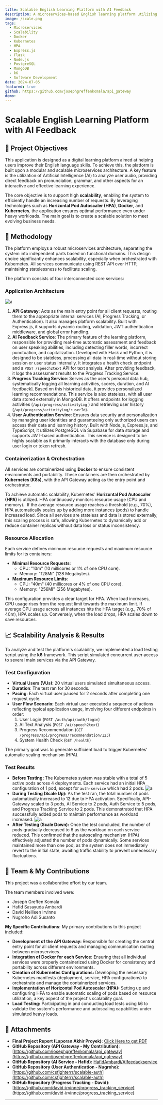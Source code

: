 ```yaml
---
title: Scalable English Learning Platform with AI Feedback
description: A microservices-based English learning platform utilizing AI for real-time feedback on pronunciation and grammar, designed for high scalability with Docker and Kubernetes.
image: /scale.png
tags:
  - Microservices
  - Scalability
  - Docker
  - Kubernetes
  - HPA
  - Express.js
  - Flask
  - Node.js
  - PostgreSQL
  - MongoDB
  - k6
  - Software Development
date: 2024-07-05
featured: true
github: https://github.com/josephgreffenkomala/api_gateway
demo:
---
```


# Scalable English Learning Platform with AI Feedback

## 🎯 Project Objectives
 This application is designed as a digital learning platform aimed at helping users improve their English language skills.  To achieve this, the platform is built upon a modular and scalable microservices architecture.  A key feature is the utilization of Artificial Intelligence (AI) to analyze user audio, providing direct feedback on pronunciation, grammar, and other aspects for an interactive and effective learning experience.

The core objective is to support high **scalability**, enabling the system to efficiently handle an increasing number of requests. By leveraging technologies such as **Horizontal Pod Autoscaler (HPA)**, **Docker**, and **Kubernetes**, the application ensures optimal performance even under heavy workloads. The main goal is to create a scalable solution to meet evolving business needs.

## 📝 Methodology
 The platform employs a robust microservices architecture, separating the system into independent parts based on functional domains.  This design choice significantly enhances scalability, especially when orchestrated with Kubernetes.  All services communicate using REST API over HTTP, maintaining statelessness to facilitate scaling.

 The platform consists of four interconnected core services:

### Application Architecture
![a](./../images/project/Pastedimage20250705063628.png)

1.   **API Gateway**: Acts as the main entry point for all client requests, routing them to the appropriate internal services (AI, Progress Tracking, or Authentication).  It also manages platform scalability.  Built with Express.js, it supports dynamic routing, validation, JWT authentication middleware, and global error handling.
2.   **AI Feedback Service**: The primary feature of the learning platform, responsible for providing real-time automatic assessment and feedback on user speaking abilities, including detecting filler words, incorrect punctuation, and capitalization.  Developed with Flask and Python, it is designed to be stateless, processing all data in real-time without storing session or user status internally.  It integrates a health check endpoint and a `POST /speech2text` API for text analysis.  After providing feedback, it logs the assessment results to the Progress Tracking Service.
3.   **Progress Tracking Service**: Serves as the user's personal data hub, systematically logging all learning activities, scores, duration, and AI feedback].  Based on this historical data, it provides personalized learning recommendations.  This service is also stateless, with all user data stored externally in MongoDB.  It offers endpoints for logging activities (`/api/progress/activityLog` ) and retrieving user history (`/api/progress/activityLog/:userId`).
4.   **User Authentication Service**: Ensures data security and personalization by managing user identities and guaranteeing only authorized users can access their data and learning history.  Built with Node.js, Express.js, and TypeScript, it utilizes PostgreSQL via Supabase for data storage and supports JWT-based authentication.  This service is designed to be highly scalable as it primarily interacts with the database only during user login or token refresh.

### Containerization & Orchestration
All services are containerized using **Docker** to ensure consistent environments and portability. These containers are then orchestrated by **Kubernetes (K8s)**, with the API Gateway acting as the entry point and orchestrator.

To achieve automatic scalability, Kubernetes' **Horizontal Pod Autoscaler (HPA)** is utilized.  HPA continuously monitors resource usage (CPU and memory).. If the average resource usage reaches a threshold (e.g., 70%), HPA automatically scales up by adding more instances (pods) to handle increased load.  Since all services are stateless and data is stored externally, this scaling process is safe, allowing Kubernetes to dynamically add or reduce container replicas without data loss or status inconsistency.

### Resource Allocation
Each service defines minimum resource requests and maximum resource limits for its containers:
* **Minimal Resource Requests**:
    *  CPU: "10m" (10 millicores or 1% of one CPU core).
    *  Memory: "128Mi" (128 Megabytes).
* **Maximum Resource Limits**:
    *  CPU: "40m" (40 millicores or 4% of one CPU core).
    *  Memory: "256Mi" (256 Megabytes).

This configuration provides a clear target for HPA. When load increases, CPU usage rises from the request limit towards the maximum limit. If average CPU usage across all instances hits the HPA target (e.g., 70% of 40m), HPA scales up.  Conversely, when the load drops, HPA scales down to save resources.

## 📈 Scalability Analysis & Results
To analyze and test the platform's scalability, we implemented a load testing script using the **k6** framework.  This script simulated concurrent user access to several main services via the API Gateway.

### Test Configuration
* **Virtual Users (VUs)**: 20 virtual users simulated simultaneous access.
*  **Duration**: The test ran for 30 seconds.
*  **Pacing**: Each virtual user paused for 2 seconds after completing one request cycle.
*  **User Flow Scenario**: Each virtual user executed a sequence of actions reflecting typical application usage, involving four different endpoints in order:
    1.  User Login (`POST /auth/api/auth/login`)
    2.  AI Text Analysis (`POST /ai/speech2text`)
    3.  Progress Recommendation (`GET /progress/api/progress/recommendation/123`)
    4.  System Health Check (`GET /health`)

 The primary goal was to generate sufficient load to trigger Kubernetes' automatic scaling mechanism (HPA).

### Test Results
* **Before Testing:** The Kubernetes system was stable with a total of 5 active pods across 4 deployments.  Each service had an initial HPA configuration of 1 pod, except for `auth-service` which had 2 pods.
    ![a](./../images/project/Pastedimage20250705063724.png)
*  **During Testing (Scale Up):** As the test ran, the total number of pods automatically increased to 12 due to HPA activation.  Specifically, API-Gateway scaled to 3 pods, AI Service to 2 pods, Auth Service to 5 pods, and Progress Tracking Service to 2 pods.  This demonstrated that HPA successfully added pods to maintain performance as workload increased.
    ![a](./../images/project/Pastedimage20250705063746.png)
*  **After Testing (Scale Down):** Once the test concluded, the number of pods gradually decreased to 6 as the workload on each service reduced.  This confirmed that the autoscaling mechanism (HPA) effectively adjusted the number of pods dynamically.  Some services maintained more than one pod, as the system does not immediately revert to the initial state, awaiting traffic stability to prevent unnecessary fluctuations.

## 👥 Team & My Contributions
This project was a collaborative effort by our team.

The team members involved were:
* Joseph Greffen Komala
* Hafid Sasayuda Ambardi
* David Neilleen Irvinne
* Nugroho Adi Susanto

**My Specific Contributions:**
My primary contributions to this project included:
* **Development of the API Gateway:** Responsible for creating the central entry point for all client requests and managing communication routing between microservices.
* **Integration of Docker for each Service:** Ensuring that all individual services were properly containerized using Docker for consistency and portability across different environments.
* **Creation of Kubernetes Configurations:** Developing the necessary Kubernetes manifests (deployment, service, HPA configurations) to orchestrate and manage the containerized services.
* **Implementation of Horizontal Pod Autoscaler (HPA):** Setting up and configuring HPA to enable automatic scaling of pods based on resource utilization, a key aspect of the project's scalability goal.
* **Load Testing:** Participating in and conducting load tests using k6 to validate the system's performance and autoscaling capabilities under simulated heavy loads.

## 🔗 Attachments

* **Final Project Report (Laporan Akhir Proyek):** [Click Here to get PDF](https://github.com/josephgreffenkomala/api_gateway/blob/c121132286d2950943d23173ea1b59dd014e423f/Laporan%20Akhir.pdf)
* **GitHub Repository (API Gateway - My Contribution):** [https://github.com/josephgreffenkomala/api_gateway](https://github.com/josephgreffenkomala/api_gateway)
* **GitHub Repository (AI Service - Hafid):** [HafidAmbardi/AIfeedackservice](https://github.com/HafidAmbardi/AIfeedackservice)
* **GitHub Repository (User Authentication - Nugroho):** [https://github.com/csfighterrr/scalable-auth](https://github.com/csfighterrr/scalable-auth)
* **GitHub Repository (Progress Tracking - David):** [https://github.com/david-irvinne/progress_tracking_service](https://github.com/david-irvinne/progress_tracking_service)

---